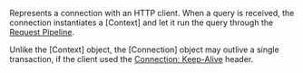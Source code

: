 Represents a connection with an HTTP client. When a query is received, the connection instantiates a [Context] and let it run the query through the [Request Pipeline](https://crails-framework.github.io/website/request_pipeline).

Unlike the [Context] object, the [Connection] object may outlive a single transaction, if the client used the [Connection: Keep-Alive](https://developer.mozilla.org/en-US/docs/Web/HTTP/Headers/Connection) header.
